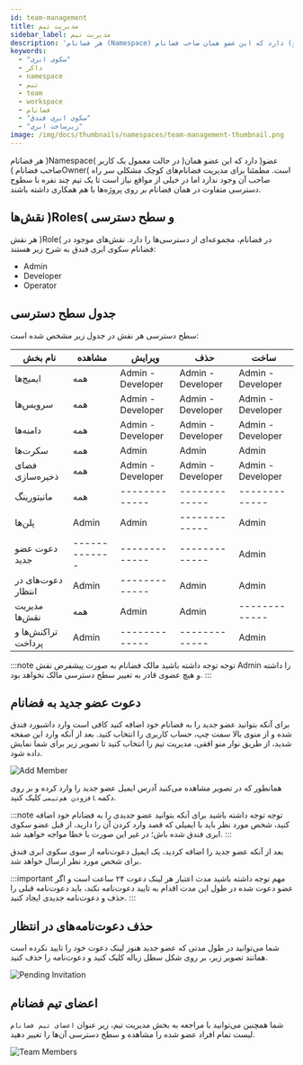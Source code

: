 ```yaml
---
id: team-management
title: مدیریت تیم
sidebar_label: مدیریت تیم
description: 'هر فضانام (‌Namespace) در حالت معمول یک کاربر (عضو) دارد که این عضو همان صاحب فضانام (Owner) است. مطمئنا برای مدیریت فضانام‌های کوچک مشکلی سر راه صاحب آن وجود ندارد اما در خیلی از مواقع نیاز است تا یک تیم چند نفره با سطوح دسترسی متفاوت در همان فضانام بر روی پروژه‌ها با هم همکاری داشته باشند.'
keywords:
  - "سکوی ابری"
  - داکر
  - namespace
  - تیم
  - team
  - workspace
  - فضانام
  - "سکوی ابری فندق"
  - "زیرساخت ابری"
image: /img/docs/thumbnails/namespaces/team-management-thumbnail.png
---
```

هر فضانام )‌Namespace( در حالت معمول یک کاربر )عضو( دارد که این عضو همان صاحب فضانام )Owner( است. مطمئنا برای مدیریت فضانام‌های کوچک مشکلی سر راه صاحب آن وجود ندارد اما در خیلی از مواقع نیاز است تا یک تیم چند نفره با سطوح دسترسی متفاوت در همان فضانام بر روی پروژه‌ها با هم همکاری داشته باشند.

## نقش‌ها )Roles( و سطح دسترسی
هر نقش )Role( در فضانام، مجموعه‌ای از دسترسی‌ها را دارد. نقش‌‌های موجود در فضانام سکوی ابری فندق به شرح زیر هستند:

- Admin
- Developer
- Operator

## جدول سطح دسترسی
سطح دسترسی هر نقش در جدول زیر مشخص شده است:<br/>

|نام بخش|مشاهده |ویرایش |حذف |ساخت|
|--- |--- |--- |--- |--- |
|ایمیج‌ها|همه|Admin - Developer|Admin - Developer|Admin - Developer|
|سرویس‌ها|همه|Admin - Developer| Admin - Developer| Admin - Developer|
|دامنه‌ها|همه|Admin - Developer|Admin - Developer|Admin - Developer|
|سکرت‌ها|همه|Admin|Admin|Admin|
|فضای ذخیره‌سازی|همه|Admin - Developer|Admin - Developer|Admin - Developer|
|مانیتورینگ|همه|-------------|-------------|-------------|
|پلن‌ها|Admin|Admin|-------------|Admin|
|دعوت عضو جدید|-------------|-------------|-------------|Admin|
|دعوت‌های در انتظار|Admin|-------------|Admin|Admin|
|مدیریت نقش‌ها|همه|Admin|Admin|-------------|
|تراکنش‌ها و پرداخت|Admin|-------------|-------------|Admin|


:::note توجه
توجه داشته باشید مالک فضانام به صورت پیشفرض نقش Admin را داشته و هیچ عضوی قادر به تغییر سطح دسترسی مالک نخواهد بود.
:::

## دعوت عضو جدید به فضانام
برای آنکه بتوانید عضو جدید را به فضانام خود اضافه کنید کافی است وارد داشبورد فندق شده و از منوی بالا سمت چپ، حساب کاربری را انتخاب کنید.
بعد از آنکه وارد این صفحه شدید، از طریق نوار منو افقی، مدیریت تیم را انتخاب کنید تا تصویر زیر برای شما نمایش داده شود.

![Add Member](/img/docs/add-member.png "Add Member")

همانطور که در تصویر مشاهده می‌کنید آدرس ایمیل عضو جدید را وارد کرده و بر روی دکمه ‍‍`افزودن هم‌تیمی` کلیک کنید.

:::note توجه
توجه داشته باشید برای آنکه بتوانید عضو جدیدی را به فضانام خود اضافه کنید، شخص مورد نظر باید با ایمیلی که قصد وارد کردن آن را دارید، از قبل عضو سکوی ابری فندق شده باش؛ در غیر این صورت با خطا مواجه خواهید شد.
:::

بعد از آنکه عضو جدید را اضافه کردید، یک ایمیل دعوت‌نامه از سوی سکوی ابری فندق برای شخص مورد نظر ارسال خواهد شد.

:::important مهم
توجه داشته باشید مدت اعتبار هر لینک دعوت ۲۴ ساعت است و اگر عضو دعوت شده در طول این مدت اقدام به تایید دعوت‌نامه نکند، باید دعوت‌نامه قبلی را حذف و دعوت‌نامه جدیدی ایجاد کنید.
:::

## حذف دعوت‌نامه‌های در انتظار
شما می‌توانید در طول مدتی که عضو جدید هنوز لینک دعوت خود را تایید نکرده است همانند تصویر زیر، بر روی شکل سطل زباله کلیک کنید و دعوت‌نامه را حذف کنید.

![Pending Invitation](/img/docs/pending-invitation.png "Pending Invitation")

## اعضای تیم فضانام
شما همچنین می‌توانید با مراجعه به بخش مدیریت تیم، زیر عنوان `اعضای تیم‌ فضانام` لیست تمام افراد عضو شده را مشاهده و سطح دسترسی آن‌ها را تغییر دهید.

![Team Members](/img/docs/team-members.png "Team Members")
